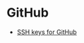 # GitHub

- [SSH keys for GitHub](https://github.com/mlin6436/eden/blob/master/github/ssh%20keys%20for%20github.md)
